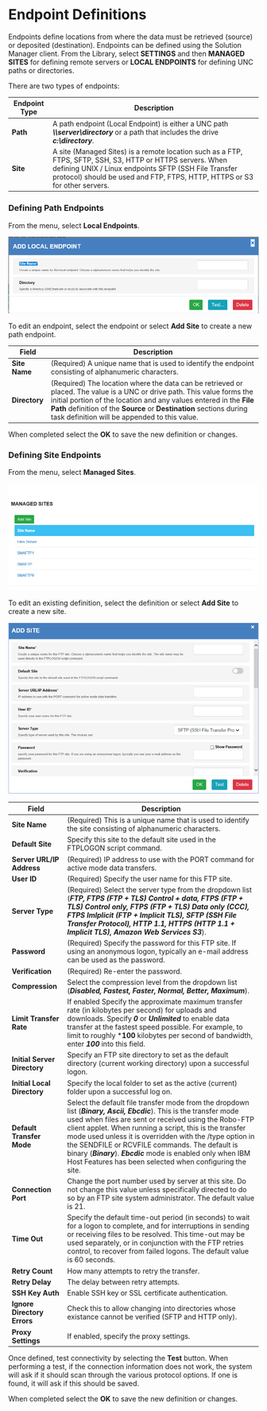 # Endpoint Definitions
Endpoints define locations from where the data must be retrieved (source) or deposited (destination). Endpoints can be defined using the Solution Manager client. From the Library, select 
**SETTINGS** and then **MANAGED SITES** for defining remote servers or **LOCAL ENDPOINTS** for defining UNC paths or directories.

There are two types of endpoints:

Endpoint Type | Description
------------- | -----------
**Path**      | A path endpoint (Local Endpoint) is either a UNC path ***\\\\server\\directory*** or a path that includes the drive ***c:\\directory***.
**Site**      | A site (Managed Sites) is a remote location such as a FTP, FTPS, SFTP, SSH, S3, HTTP or HTTPS servers. When defining UNIX / Linux endpoints SFTP (SSH File Transfer protocol) should be used and FTP, FTPS, HTTP, HTTPS or S3 for other servers.

### Defining Path Endpoints

From the menu, select **Local Endpoints**.

![Path Endpoints](../static/img/local-enpoint-definition.png)

To edit an endpoint, select the endpoint or select **Add Site** to create a new path endpoint.

Field                        | Description
---------------------------- | -----------
**Site Name**                | (Required) A unique name that is used to identify the endpoint consisting of alphanumeric characters. 
**Directory**                | (Required) The location where the data can be retrieved or placed. The value is a UNC or drive path. This value forms the initial portion of the location and any values entered in the **File Path** definition of the **Source** or **Destination** sections during task definition will be appended to this value. 

When completed select the **OK** to save the new definition or changes.

### Defining Site Endpoints
From the menu, select **Managed Sites**.

![Managed Sites](../static/img/managed-site.png)

To edit an existing definition, select the definition or select **Add Site** to create a new site.

![Managed Site Definition](../static/img/add-managed-sites.png)

Field                        | Description
---------------------------- | -----------
**Site Name**                | (Required) This is a unique name that is used to identify the site consisting of alphanumeric characters. 
**Default Site**             | Specify this site to the default site used in the FTPLOGON script command. 
**Server URL/IP Address**    | (Required) IP address to use with the PORT command for active mode data transfers. 
**User ID**                  | (Required) Specify the user name for this FTP site. 
**Server Type**              | (Required) Select the server type from the dropdown list (***FTP, FTPS (FTP + TLS) Control + data, FTPS (FTP + TLS) Control only, FTPS (FTP + TLS) Data only (CCC), FTPS Imlplicit (FTP + Implicit TLS), SFTP (SSH File Transfer Protocol), HTTP 1.1, HTTPS (HTTP 1.1 + Implicit TLS), Amazon Web Services S3***).
**Password**                 | (Required) Specify the password for this FTP site. If using an anonymous logon, typically an e-mail address can be used as the password.
**Verification**             | (Required) Re-enter the password.
**Compression**              | Select the compression level from the dropdown list (***Disabled, Fastest, Faster, Normal, Better, Maximum***).
**Limit Transfer Rate**      | If enabled Specify the approximate maximum transfer rate (in kilobytes per second) for uploads and downloads. Specify ***0*** or ***Unlimited*** to enable data transfer at the fastest speed possible. For example, to limit to roughly ***100** kilobytes per second of bandwidth, enter ***100*** into this field. 
**Initial Server Directory** | Specify an FTP site directory to set as the default directory (current working directory) upon a successful logon. 
**Initial Local Directory**  | Specify the local folder to set as the active (current) folder upon a successful log on. 
**Default Transfer Mode**    | Select the default file transfer mode from the dropdown list (***Binary, Ascii, Ebcdic***). This is the transfer mode used when files are sent or received using the Robo-FTP client applet. When running a script, this is the transfer mode used unless it is overridden with the /type option in the SENDFILE or RCVFILE commands. The default is binary (***Binary***). ***Ebcdic*** mode is enabled only when IBM Host Features has been selected when configuring the site.
**Connection Port**          | Change the port number used by server at this site. Do not change this value unless specifically directed to do so by an FTP site system administrator. The default value is 21. 
**Time Out**                 | Specify the default time-out period (in seconds) to wait for a logon to complete, and for interruptions in sending or receiving files to be resolved. This time-out may be used separately, or in conjunction with the FTP retries control, to recover from failed logons. The default value is 60 seconds.
**Retry Count**              | How many attempts to retry the transfer. 
**Retry Delay**              | The delay between retry attempts. 
**SSH Key Auth**             | Enable SSH key or SSL certificate authentication. 
**Ignore Directory Errors**  | Check this to allow changing into directories whose existance cannot be verified (SFTP and HTTP only).
**Proxy Settings**           | If enabled, specify the proxy settings.

Once defined, test connectivity by selecting the **Test** button. When performing a test, if the connection information does not work, the system will ask if it should
scan through the various protocol options. If one is found, it will ask if this should be saved. 

When completed select the **OK** to save the new definition or changes.

